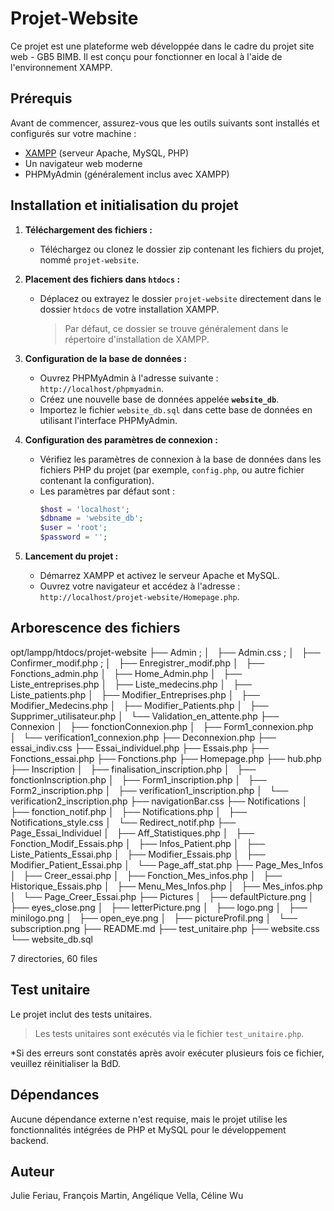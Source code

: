 # Projet-Website

Ce projet est une plateforme web développée dans le cadre du projet site web - GB5 BIMB. Il est conçu pour fonctionner en local à l'aide de l'environnement XAMPP.

## Prérequis

Avant de commencer, assurez-vous que les outils suivants sont installés et configurés sur votre machine :

- [XAMPP](https://www.apachefriends.org/index.html) (serveur Apache, MySQL, PHP)
- Un navigateur web moderne
- PHPMyAdmin (généralement inclus avec XAMPP)

## Installation et initialisation du projet

1. **Téléchargement des fichiers :**
   - Téléchargez ou clonez le dossier zip contenant les fichiers du projet, nommé `projet-website`.

2. **Placement des fichiers dans `htdocs` :**
   - Déplacez ou extrayez le dossier `projet-website` directement dans le dossier `htdocs` de votre installation XAMPP.  
     > Par défaut, ce dossier se trouve généralement dans le répertoire d'installation de XAMPP.

3. **Configuration de la base de données :**
   - Ouvrez PHPMyAdmin à l'adresse suivante : `http://localhost/phpmyadmin`.
   - Créez une nouvelle base de données appelée **`website_db`**.
   - Importez le fichier `website_db.sql` dans cette base de données en utilisant l'interface PHPMyAdmin.

4. **Configuration des paramètres de connexion :**
   - Vérifiez les paramètres de connexion à la base de données dans les fichiers PHP du projet (par exemple, `config.php`, ou autre fichier contenant la configuration). 
   - Les paramètres par défaut sont :
     ```php
     $host = 'localhost';
     $dbname = 'website_db';
     $user = 'root';
     $password = '';
     ```

5. **Lancement du projet :**
   - Démarrez XAMPP et activez le serveur Apache et MySQL.
   - Ouvrez votre navigateur et accédez à l'adresse : `http://localhost/projet-website/Homepage.php`.

## Arborescence des fichiers

opt/lampp/htdocs/projet-website
├── Admin ;
│   ├── Admin.css ;
│   ├── Confirmer_modif.php ;
│   ├── Enregistrer_modif.php
│   ├── Fonctions_admin.php
│   ├── Home_Admin.php
│   ├── Liste_entreprises.php
│   ├── Liste_medecins.php
│   ├── Liste_patients.php
│   ├── Modifier_Entreprises.php
│   ├── Modifier_Medecins.php
│   ├── Modifier_Patients.php
│   ├── Supprimer_utilisateur.php
│   └── Validation_en_attente.php
├── Connexion
│   ├── fonctionConnexion.php
│   ├── Form1_connexion.php
│   └── verification1_connexion.php
├── Deconnexion.php
├── essai_indiv.css
├── Essai_individuel.php
├── Essais.php
├── Fonctions_essai.php
├── Fonctions.php
├── Homepage.php
├── hub.php
├── Inscription
│   ├── finalisation_inscription.php
│   ├── fonctionInscription.php
│   ├── Form1_inscription.php
│   ├── Form2_inscription.php
│   ├── verification1_inscription.php
│   └── verification2_inscription.php
├── navigationBar.css
├── Notifications
│   ├── fonction_notif.php
│   ├── Notifications.php
│   ├── Notifications_style.css
│   └── Redirect_notif.php
├── Page_Essai_Individuel
│   ├── Aff_Statistiques.php
│   ├── Fonction_Modif_Essais.php
│   ├── Infos_Patient.php
│   ├── Liste_Patients_Essai.php
│   ├── Modifier_Essais.php
│   ├── Modifier_Patient_Essai.php
│   └── Page_aff_stat.php
├── Page_Mes_Infos
│   ├── Creer_essai.php
│   ├── Fonction_Mes_infos.php
│   ├── Historique_Essais.php
│   ├── Menu_Mes_Infos.php
│   ├── Mes_infos.php
│   └── Page_Creer_Essai.php
├── Pictures
│   ├── defaultPicture.png
│   ├── eyes_close.png
│   ├── letterPicture.png
│   ├── logo.png
│   ├── minilogo.png
│   ├── open_eye.png
│   ├── pictureProfil.png
│   └── subscription.png
├── README.md
├── test_unitaire.php
├── website.css
└── website_db.sql

7 directories, 60 files

## Test unitaire

Le projet inclut des tests unitaires. 

> Les tests unitaires sont exécutés via le fichier `test_unitaire.php`.

*Si des erreurs sont constatés après avoir exécuter plusieurs fois ce fichier, veuillez réinitialiser la BdD.

## Dépendances

Aucune dépendance externe n'est requise, mais le projet utilise les fonctionnalités intégrées de PHP et MySQL pour le développement backend.

## Auteur

Julie Feriau, 
François Martin, 
Angélique Vella, 
Céline Wu 
